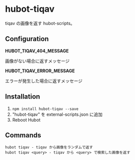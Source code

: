 # hubot-tiqav

tiqav の画像を返す hubot-scripts。

## Configuration

**HUBOT_TIQAV_404_MESSAGE**

画像がない場合に返すメッセージ

**HUBOT_TIQAV_ERROR_MESSAGE**

エラーが発生した場合に返すメッセージ

## Installation

1. `npm install hubot-tiqav --save`
2. "hubot-tiqav" を external-scripts.json に追加
4. Reboot Hubot

## Commands

```
hubot tiqav - tiqav から画像をランダムで返す
hubot tiqav <query> - tiqav から <query> で検索した画像を返す
```
